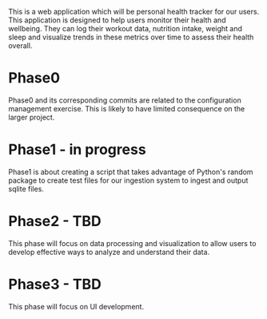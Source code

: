 This is a web application which will be personal health tracker for our users. This application is designed to help users monitor their health and wellbeing. They can log their workout data, nutrition intake, weight and sleep and visualize trends in these metrics over time to assess their health overall.


# Phase0
Phase0 and its corresponding commits are related to the configuration management exercise. This is likely to have limited consequence on the larger project.

# Phase1 - in progress
Phase1 is about creating a script that takes advantage of Python's random package to create test files for our ingestion system to ingest and output sqlite files. 

# Phase2 - TBD
This phase will focus on data processing and visualization to allow users to develop effective ways to analyze and understand their data. 

# Phase3 - TBD
This phase will focus on UI development.